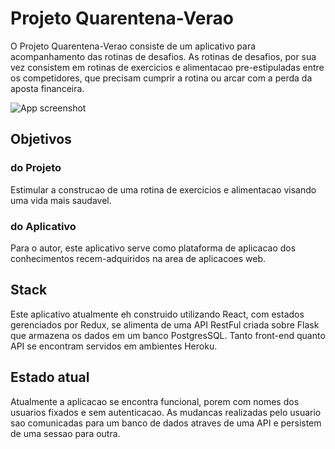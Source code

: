# Projeto Quarentena-Verao
O Projeto Quarentena-Verao consiste de um aplicativo para acompanhamento das
rotinas de desafios.
As rotinas de desafios, por sua vez consistem em rotinas de exercicios e alimentacao pre-estipuladas entre os competidores, que precisam cumprir a rotina ou arcar com a perda da aposta financeira.

![App screenshot](https://i.imgur.com/P15BJqR.png)

## Objetivos

### do Projeto
Estimular a construcao de uma rotina de exercicios e alimentacao visando uma vida mais saudavel.
### do Aplicativo
Para o autor, este aplicativo serve como plataforma de aplicacao dos conhecimentos recem-adquiridos na area de aplicacoes web.

## Stack
Este aplicativo atualmente eh construido utilizando React, com estados gerenciados por Redux, se alimenta de uma API RestFul criada sobre Flask que armazena os dados em um banco PostgresSQL. Tanto front-end quanto API se encontram servidos em ambientes Heroku.

## Estado atual
Atualmente a aplicacao se encontra funcional, porem com nomes dos usuarios fixados e sem autenticacao. 
As mudancas realizadas pelo usuario sao comunicadas para um banco de dados atraves de uma API e persistem de uma sessao para outra.
